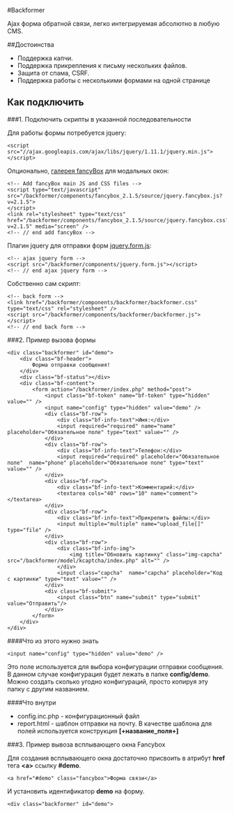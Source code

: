 #Backformer

Ajax форма обратной связи, легко интегрируемая абсолютно в любую CMS.

##Достоинства
* Поддержка капчи.
* Поддержка прикрепления к письму нескольких файлов.
* Защита от спама, CSRF.
* Поддержка работы с несколькими формами на одной странице

## Как подключить

###1. Подключить скрипты в указанной последовательности

Для работы формы потребуется jquery:

    <script src="//ajax.googleapis.com/ajax/libs/jquery/1.11.1/jquery.min.js"></script>
 
Опционально, [галерея fancyBox](https://github.com/fancyapps/fancyBox) для модальных окон:

    <!-- Add fancyBox main JS and CSS files -->
    <script type="text/javascript" src="/backformer/components/fancybox_2.1.5/source/jquery.fancybox.js?v=2.1.5">
    </script>
    <link rel="stylesheet" type="text/css" href="/backformer/components/fancybox_2.1.5/source/jquery.fancybox.css?v=2.1.5" media="screen" />
    <!-- // end add fancyBox -->

Плагин jquery для отправки форм [jquery.form.js](https://github.com/malsup/form):

    <!-- ajax jquery form -->
    <script src="/backformer/components/jquery.form.js"></script>
    <!-- // end ajax jquery form -->

Собственно сам скрипт:

    <!-- back form -->
    <link href="/backformer/components/backformer/backformer.css" type="text/css" rel="stylesheet" />
    <script src="/backformer/components/backformer/backformer.js"></script>
    <!-- // end back form -->

###2. Пример вызова формы

	<div class="backformer" id="demo">
		<div class="bf-header">
			Форма отправки сообщения!
		</div>
		<div class="bf-status"></div>
		<div class="bf-content">
			<form action="/backformer/index.php" method="post">
				<input class="bf-token" name="bf-token" type="hidden" value="" /> 
				<input name="config" type="hidden" value="demo" />
				<div class="bf-row">
					<div class="bf-info-text">Имя:</div>
					<input required="required" name="name" placeholder="Обязательное поле" type="text" value="" />
				</div>
				<div class="bf-row">
					<div class="bf-info-text">Телефон:</div>
					<input required="required" placeholder="Обязательное поле"  name="phone" placeholder="Обязательное поле" type="text" value="" />
				</div>
				<div class="bf-row">
					<div class="bf-info-text">Комментарий:</div>
					<textarea cols="40" rows="10" name="comment"></textarea>
				</div>
				<div class="bf-row">
					<div class="bf-info-text">Прикрепить файлы:</div>
					<input multiple="multiple" name="upload_file[]" type="file" />
				</div>
				<div class="bf-row">
					<div class="bf-info-img"> 
						<img title="Обновить картинку" class="img-capcha" src="/backformer/model/kcaptcha/index.php" alt="" />
					</div>
					<input class="capcha"  name="capcha" placeholder="Код с картинки" type="text" value="" />
				</div>
				<div class="bf-submit">
					<input class="btn" name="submit" type="submit" value="Отправить"/>
				</div>
			</form>
		</div>
	</div>

####Что из этого нужно знать

	<input name="config" type="hidden" value="demo" />

Это поле используется для выбора конфигурации отправки сообщения. В данном случае конфигурация будет лежать в папке **config/demo**. Можно создать сколько угодно конфигураций, просто копируя эту папку с другим названием. 

####Что внутри

* config.inc.php - конфигурационный файл
* report.html - шаблон отправки на почту. В качестве шаблона для полей используется конструкция **[+название_поля+]** 

###3. Пример вывоза всплывающего окна Fancybox

Для создания всплывающего окна достаточно присвоить в атрибут **href** тега **<****a****>** ссылку **#demo**. 

	<a href="#demo" class="fancybox">Форма связи</a>

И установить идентификатор **demo** на форму.

	<div class="backformer" id="demo">

